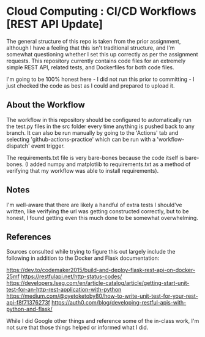 # Cloud Computing : CI/CD Workflows [REST API Update]

The general structure of this repo is taken from the prior assignment, although I have a feeling that this isn't traditional structure, and I'm somewhat questioning whether I set this up correctly as per the assignment requests.
This repository currently contains code files for an extremely simple REST API, related tests, and Dockerfiles for both code files.

I'm going to be 100% honest here - I did not run this prior to committing - I just checked the code as best as I could and prepared to upload it.

## About the Workflow
The workflow in this repository should be configured to automatically run the test.py files in the src folder every time anything is pushed back to any branch. 
It can also be run manually by going to the 'Actions' tab and selecting 'github-actions-practice' which can be run with a 'workflow-dispatch' event trigger.

The requirements.txt file is very bare-bones because the code itself is bare-bones. (I added numpy and matplotlib to requirements.txt as a method of verifying that my workflow was able to install requirements). 

## Notes

I'm well-aware that there are likely a handful of extra tests I should've written, like verifying the url was getting constructed correctly, but to be honest, I found getting even this much done to be somewhat overwhelming.


## References

Sources consulted while trying to figure this out largely include the following in addition to the Docker and Flask documentation: 

https://dev.to/codemaker2015/build-and-deploy-flask-rest-api-on-docker-25mf
https://restfulapi.net/http-status-codes/
https://developers.lseg.com/en/article-catalog/article/getting-start-unit-test-for-an-http-rest-application-with-python
https://medium.com/@oyetoketoby80/how-to-write-unit-test-for-your-rest-api-f8f71376273f
https://auth0.com/blog/developing-restful-apis-with-python-and-flask/

While I did Google other things and reference some of the in-class work, I'm not sure that those things helped or informed what I did.
